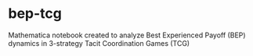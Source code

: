# bep-tcg
Mathematica notebook created to analyze Best Experienced Payoff (BEP) dynamics in 3-strategy Tacit Coordination Games (TCG)
